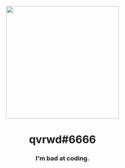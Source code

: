 <p align = "center">
  <img src="https://cdn.discordapp.com/guilds/947502076487925823/users/710241142893051955/banners/e800aedb343e2b548b6b13abb2a9f71d.png?size=4096" width="300">
</p>
<h1 align = "center">qvrwd#6666</h1>
<h3 align = "center">I'm bad at coding.</h1>
